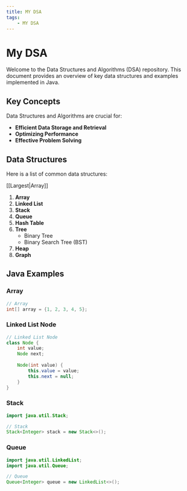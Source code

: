 ```yaml
---
title: MY DSA
tags:
    - MY DSA
---
```





# My DSA

Welcome to the Data Structures and Algorithms (DSA) repository. This document provides an overview of key data structures and examples implemented in Java.

## Key Concepts

Data Structures and Algorithms are crucial for:

- **Efficient Data Storage and Retrieval**
- **Optimizing Performance**
- **Effective Problem Solving**

## Data Structures

Here is a list of common data structures:


[[Largest|Array]]




1. **Array**
2. **Linked List**
3. **Stack**
4. **Queue**
5. **Hash Table**
6. **Tree**
   - Binary Tree
   - Binary Search Tree (BST)
7. **Heap**
8. **Graph**

## Java Examples

### Array

```java
// Array
int[] array = {1, 2, 3, 4, 5};
```

### Linked List Node

```java
// Linked List Node
class Node {
    int value;
    Node next;
    
    Node(int value) {
        this.value = value;
        this.next = null;
    }
}
```

### Stack

```java
import java.util.Stack;

// Stack
Stack<Integer> stack = new Stack<>();
```

### Queue

```java
import java.util.LinkedList;
import java.util.Queue;

// Queue
Queue<Integer> queue = new LinkedList<>();
```


